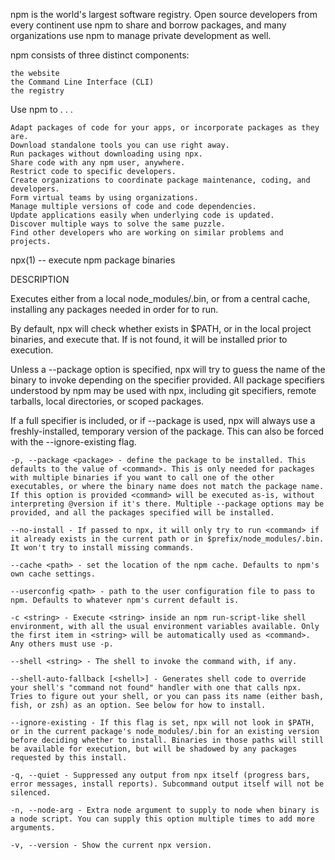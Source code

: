 npm is the world's largest software registry. Open source developers from every continent use npm to share and borrow packages, and many organizations use npm to manage private development as well.

npm consists of three distinct components:

    the website
    the Command Line Interface (CLI)
    the registry
    

Use npm to . . .

    Adapt packages of code for your apps, or incorporate packages as they are.
    Download standalone tools you can use right away.
    Run packages without downloading using npx.
    Share code with any npm user, anywhere.
    Restrict code to specific developers.
    Create organizations to coordinate package maintenance, coding, and developers.
    Form virtual teams by using organizations.
    Manage multiple versions of code and code dependencies.
    Update applications easily when underlying code is updated.
    Discover multiple ways to solve the same puzzle.
    Find other developers who are working on similar problems and projects. 
    
<!-- REF => https://docs.npmjs.com/about-npm -->


npx(1) -- execute npm package binaries

DESCRIPTION

Executes <command> either from a local node_modules/.bin, or from a central cache, installing any packages needed in order for <command> to run.

By default, npx will check whether <command> exists in $PATH, or in the local project binaries, and execute that. If <command> is not found, it will be installed prior to execution.

Unless a --package option is specified, npx will try to guess the name of the binary to invoke depending on the specifier provided. All package specifiers understood by npm may be used with npx, including git specifiers, remote tarballs, local directories, or scoped packages.

If a full specifier is included, or if --package is used, npx will always use a freshly-installed, temporary version of the package. This can also be forced with the --ignore-existing flag.

    -p, --package <package> - define the package to be installed. This defaults to the value of <command>. This is only needed for packages with multiple binaries if you want to call one of the other executables, or where the binary name does not match the package name. If this option is provided <command> will be executed as-is, without interpreting @version if it's there. Multiple --package options may be provided, and all the packages specified will be installed.

    --no-install - If passed to npx, it will only try to run <command> if it already exists in the current path or in $prefix/node_modules/.bin. It won't try to install missing commands.

    --cache <path> - set the location of the npm cache. Defaults to npm's own cache settings.

    --userconfig <path> - path to the user configuration file to pass to npm. Defaults to whatever npm's current default is.

    -c <string> - Execute <string> inside an npm run-script-like shell environment, with all the usual environment variables available. Only the first item in <string> will be automatically used as <command>. Any others must use -p.

    --shell <string> - The shell to invoke the command with, if any.

    --shell-auto-fallback [<shell>] - Generates shell code to override your shell's "command not found" handler with one that calls npx. Tries to figure out your shell, or you can pass its name (either bash, fish, or zsh) as an option. See below for how to install.

    --ignore-existing - If this flag is set, npx will not look in $PATH, or in the current package's node_modules/.bin for an existing version before deciding whether to install. Binaries in those paths will still be available for execution, but will be shadowed by any packages requested by this install.

    -q, --quiet - Suppressed any output from npx itself (progress bars, error messages, install reports). Subcommand output itself will not be silenced.

    -n, --node-arg - Extra node argument to supply to node when binary is a node script. You can supply this option multiple times to add more arguments.

    -v, --version - Show the current npx version.

<!--  REF https://www.npmjs.com/package/npx -->